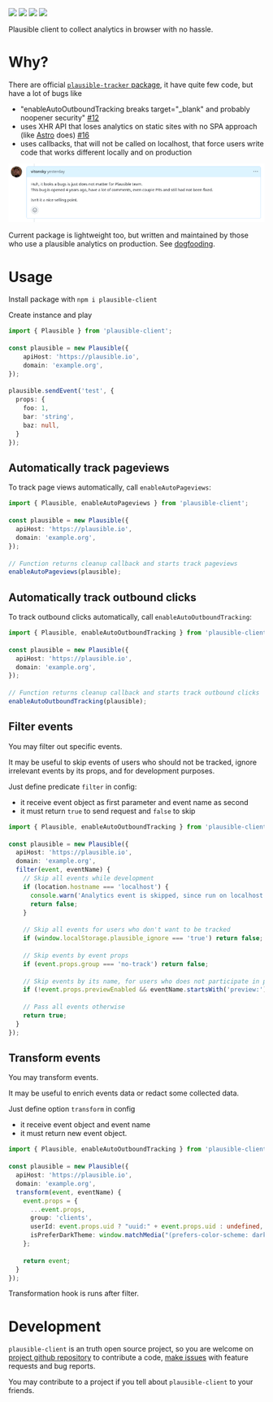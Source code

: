 [![](https://img.shields.io/npm/v/plausible-client.svg)](https://www.npmjs.com/package/plausible-client) ![](https://img.shields.io/bundlejs/size/plausible-client) ![](https://img.shields.io/npm/l/plausible-client) [![](https://img.shields.io/github/contributors/vitonsky/plausible-client
)](https://github.com/vitonsky/plausible-client/graphs/contributors)

Plausible client to collect analytics in browser with no hassle.

# Why?

There are official [`plausible-tracker` package](https://github.com/plausible/plausible-tracker), it have quite few code, but have a lot of bugs like
- "enableAutoOutboundTracking breaks target="_blank" and probably noopener security" [#12](https://github.com/plausible/plausible-tracker/issues/12)
- uses XHR API that loses analytics on static sites with no SPA approach (like [Astro](https://astro.build/) does) [#16](https://github.com/plausible/plausible-tracker/issues/16)
- uses callbacks, that will not be called on localhost, that force users write code that works different locally and on production

![](./assets/plausible-tracker-maintenance.png)

Current package is lightweight too, but written and maintained by those who use a plausible analytics on production. See [dogfooding](https://en.wikipedia.org/wiki/Eating_your_own_dog_food).

# Usage

Install package with `npm i plausible-client`

Create instance and play

```ts
import { Plausible } from 'plausible-client';

const plausible = new Plausible({
	apiHost: 'https://plausible.io',
	domain: 'example.org',
});

plausible.sendEvent('test', {
  props: {
    foo: 1,
    bar: 'string',
    baz: null,
  }
});
```

## Automatically track pageviews

To track page views automatically, call `enableAutoPageviews`:

```ts
import { Plausible, enableAutoPageviews } from 'plausible-client';

const plausible = new Plausible({
  apiHost: 'https://plausible.io',
  domain: 'example.org',
});

// Function returns cleanup callback and starts track pageviews
enableAutoPageviews(plausible);
```

## Automatically track outbound clicks

To track outbound clicks automatically, call `enableAutoOutboundTracking`:

```ts
import { Plausible, enableAutoOutboundTracking } from 'plausible-client';

const plausible = new Plausible({
  apiHost: 'https://plausible.io',
  domain: 'example.org',
});

// Function returns cleanup callback and starts track outbound clicks
enableAutoOutboundTracking(plausible);
```

## Filter events

You may filter out specific events.

It may be useful to skip events of users who should not be tracked, ignore irrelevant events by its props, and for development purposes.

Just define predicate `filter` in config:
- it receive event object as first parameter and event name as second
- it must return `true` to send request and `false` to skip

```ts
import { Plausible, enableAutoOutboundTracking } from 'plausible-client';

const plausible = new Plausible({
  apiHost: 'https://plausible.io',
  domain: 'example.org',
  filter(event, eventName) {
    // Skip all events while development
    if (location.hostname === 'localhost') {
      console.warn('Analytics event is skipped, since run on localhost', event);
      return false;
    }

    // Skip all events for users who don't want to be tracked
    if (window.localStorage.plausible_ignore === 'true') return false;

    // Skip events by event props
    if (event.props.group === 'no-track') return false;

    // Skip events by its name, for users who does not participate in preview program
    if (!event.props.previewEnabled && eventName.startsWith('preview:')) return false;

    // Pass all events otherwise
    return true;
  }
});
```

## Transform events

You may transform events.

It may be useful to enrich events data or redact some collected data.

Just define option `transform` in config
- it receive event object and event name
- it must return new event object.

```ts
import { Plausible, enableAutoOutboundTracking } from 'plausible-client';

const plausible = new Plausible({
  apiHost: 'https://plausible.io',
  domain: 'example.org',
  transform(event, eventName) {
    event.props = {
      ...event.props,
      group: 'clients',
      userId: event.props.uid ? "uuid:" + event.props.uid : undefined,
      isPreferDarkTheme: window.matchMedia("(prefers-color-scheme: dark)").matches,
    };

    return event;
  }
});
```

Transformation hook is runs after filter.

# Development

`plausible-client` is an truth open source project, so you are welcome on [project github repository](https://github.com/vitonsky/plausible-client/) to contribute a code, [make issues](https://github.com/vitonsky/plausible-client/issues/new/choose) with feature requests and bug reports.

You may contribute to a project if you tell about `plausible-client` to your friends.